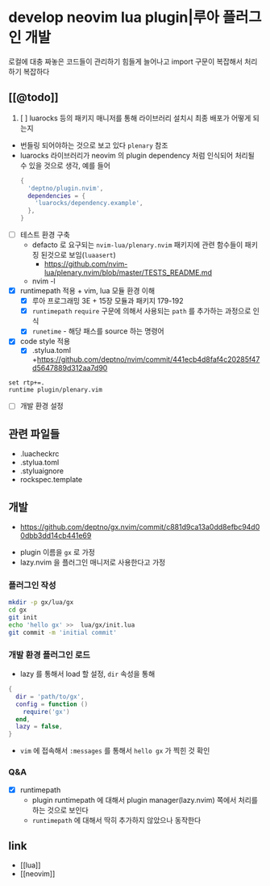 # develop neovim lua plugin|루아 플러그인 개발

로컬에 대충 짜놓은 코드들이  관리하기 힘들게 늘어나고 import 구문이 복잡해서 처리하기 복잡하다

## [[@todo]]
1. [ ] luarocks 등의 패키지 매니저를 통해 라이브러리 설치시 최종 배포가 어떻게 되는지
  - 번들링 되어야하는 것으로 보고 있다 `plenary` 참조
  - luarocks 라이브러리가 neovim 의 plugin dependency 처럼 인식되어 처리될 수 있을 것으로 생각, 예를 들어
    ```lua
    {
      'deptno/plugin.nvim',
      dependencies = {
        'luarocks/dependency.example',
      },
    }
    ```
- [ ] 테스트 환경 구축
  - defacto 로 요구되는 `nvim-lua/plenary.nvim` 패키지에 관련 함수들이 패키징 된것으로 보임(`luaasert`)
    + https://github.com/nvim-lua/plenary.nvim/blob/master/TESTS_README.md
  - nvim -l
- [X] runtimepath 적용 + vim, lua 모듈 환경 이해
  - [X] 루아 프로그래밍 3E + 15장 모듈과 패키지 179-192
  - [X] `runtimepath` `require` 구문에 의해서 사용되는 `path` 를 추가하는 과정으로 인식
  - [X] `runetime` - 해당 패스를 source 하는 명령어
- [X] code style 적용
  - [X] .stylua.toml +https://github.com/deptno/nvim/commit/441ecb4d8faf4c20285f47d5647889d312aa7d90
```vim
set rtp+=.
runtime plugin/plenary.vim
```
- [ ] 개발 환경 설정

## 관련 파일들
- .luacheckrc
- .stylua.toml
- .styluaignore
- rockspec.template

## 개발
+ https://github.com/deptno/gx.nvim/commit/c881d9ca13a0dd8efbc94d00dbb3dd14cb441e69
- plugin 이름을 `gx` 로 가정
- lazy.nvim 을 플러그인 매니저로 사용한다고 가정

### 플러그인 작성
```sh
mkdir -p gx/lua/gx
cd gx
git init
echo 'hello gx' >>  lua/gx/init.lua
git commit -m 'initial commit'
```

### 개발 환경 플러그인 로드
- lazy 를 통해서 load 할 설정, `dir` 속성을 통해 
```lua
{
  dir = 'path/to/gx',
  config = function ()
    require('gx')
  end,
  lazy = false,
}
```

- `vim` 에 접속해서 `:messages` 를 통해서 `hello gx` 가 찍힌 것 확인

### Q&A
- [X] runtimepath
  - plugin runtimepath 에 대해서 plugin manager(lazy.nvim) 쪽에서 처리를 하는 것으로 보인다
  - `runtimepath` 에 대해서 딱히 추가하지 않았으나 동작한다

## link
- [[lua]]
- [[neovim]]

